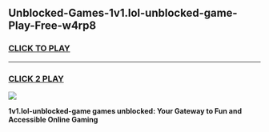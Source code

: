 
## Unblocked-Games-1v1.lol-unblocked-game-Play-Free-w4rp8
<h3>
<a href="https://premium76.site?title=1v1.lol-unblocked-game&ref=21A">CLICK TO PLAY</a></h3>
<hr>

<h3>
<a href="https://premium76.site?title=1v1.lol-unblocked-game&ref=21A">CLICK 2 PLAY</a>
  
</h3>

<a href="https://premium76.site?title=1v1.lol-unblocked-game&ref=21A"><img src="https://clearcache.store/games.png"></a>


**1v1.lol-unblocked-game games unblocked: Your Gateway to Fun and Accessible Online Gaming**
